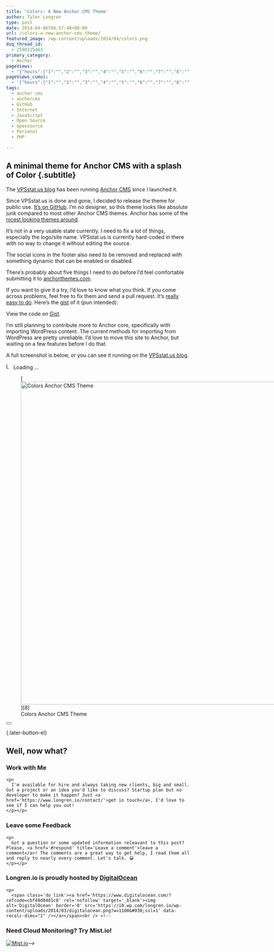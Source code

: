 ```yaml
---
title: 'Colors: A New Anchor CMS Theme'
author: Tyler Longren
type: post
date: 2014-04-06T06:57:48+00:00
url: /colors-a-new-anchor-cms-theme/
featured_image: /wp-content/uploads/2014/04/colors.png
dsq_thread_id:
  - 2590225463
primary_category:
  - Anchor
pageViews:
  - '{"hours":{"1":"","2":"","3":"","4":"","5":"","6":"","7":"","8":"","9":"","10":"","11":"","12":"","13":"","14":"","15":"","16":"","17":"","18":"","19":"","20":"","21":"","22":"","23":"","24":"","25":"","26":"","27":"","28":"","29":"","30":"","31":"","32":"","33":"","34":"","35":"","36":"","37":"","38":"","39":"","40":"","41":"","42":"","43":"","44":"","45":"","46":"","47":""},"days":{"2":"","3":"","4":"","5":"","6":"","7":"","8":"","9":"","10":"","11":"","12":"","13":"","14":""},"weeks":{"3":"","4":"","5":"","6":"","7":"","8":"","9":"","10":"","11":"","12":""},"months":{"4":"","5":"","6":"","7":"","8":"","9":"","10":"","11":"","12":"","13":"","14":"","15":"","16":"","17":"","18":"","19":"","20":"","21":"","22":"","23":"","24":""}}'
pageViews_cumul:
  - '{"hours":{"1":"","2":"","3":"","4":"","5":"","6":"","7":"","8":"","9":"","10":"","11":"","12":"","13":"","14":"","15":"","16":"","17":"","18":"","19":"","20":"","21":"","22":"","23":"","24":"","25":"","26":"","27":"","28":"","29":"","30":"","31":"","32":"","33":"","34":"","35":"","36":"","37":"","38":"","39":"","40":"","41":"","42":"","43":"","44":"","45":"","46":"","47":""},"days":{"2":"","3":"","4":"","5":"","6":"","7":"","8":"","9":"","10":"","11":"","12":"","13":"","14":""},"weeks":{"3":"","4":"","5":"","6":"","7":"","8":"","9":"","10":"","11":"","12":""},"months":{"4":"","5":"","6":"","7":"","8":"","9":"","10":"","11":"","12":"","13":"","14":"","15":"","16":"","17":"","18":"","19":"","20":"","21":"","22":"","23":"","24":""}}'
tags:
  - anchor cms
  - anchorcms
  - GitHub
  - Internet
  - JavaScript
  - Open Source
  - opensource
  - Personal
  - PHP

---
```

## A minimal theme for Anchor CMS with a splash of Color {.subtitle}

The [VPSstat.us blog][1] has been running [Anchor CMS][2] since I launched it.

Since VPSstat.us is done and gone, I decided to release the theme for public use. [It&#8217;s on GitHub][3]. I&#8217;m no designer, so this theme looks like absolute junk compared to most other Anchor CMS themes. Anchor has some of the [nicest looking themes around][4].

It&#8217;s not in a very usable state currently. I need to fix a lot of things, especially the logo/site name. VPSstat.us is currently hard-coded in there with no way to change it without editing the source.

The social icons in the footer also need to be removed and replaced with something dynamic that can be enabled or disabled.

There&#8217;s probably about five things I need to do before I&#8217;d feel comfortable submitting it to [anchorthemes.com][5].

If you want to give it a try, I&#8217;d love to know what you think. If you come across problems, feel free to fix them and send a pull request. It&#8217;s [really easy to do][6]. Here&#8217;s the [gist][7] of it (pun intended):

<div class="oembed-gist">
  <noscript>
    View the code on <a href="https://gist.github.com/tlongren/10002349">Gist</a>.
  </noscript>
</div>

I&#8217;m still planning to contribute more to Anchor core, specifically with importing WordPress content. The current methods for importing from WordPress are pretty unreliable. I&#8217;d love to move this site to Anchor, but waiting on a few features before I do that.

A full screenshot is below, or you can see it running on the [VPSstat.us blog][1].  
<!--more-->

<div id="polls-25" class="wp-polls">
</div>

<div id="polls-25-loading" class="wp-polls-loading">
  <img src="https://i2.wp.com/www.longren.io/wp-content/plugins/wp-polls/images/loading.gif?resize=16%2C16&#038;ssl=1" width="16" height="16" alt="Loading ..." title="Loading ..." class="wp-polls-image" data-recalc-dims="1" />&nbsp;Loading ...
</div>

<figure id="attachment_6329" aria-describedby="caption-attachment-6329" style="width: 996px" class="wp-caption aligncenter">[<img loading="lazy" src="https://i2.wp.com/longren.io/wp-content/uploads/2014/04/full.png?resize=996%2C880" alt="Colors Anchor CMS Theme" width="996" height="880" class="size-full wp-image-6329" srcset="https://i1.wp.com/www.longren.io/wp-content/uploads/2014/04/full.png?w=996&ssl=1 996w, https://i1.wp.com/www.longren.io/wp-content/uploads/2014/04/full.png?resize=150%2C132&ssl=1 150w, https://i1.wp.com/www.longren.io/wp-content/uploads/2014/04/full.png?resize=300%2C265&ssl=1 300w" sizes="(max-width: 996px) 100vw, 996px" data-recalc-dims="1" />][8]<figcaption id="caption-attachment-6329" class="wp-caption-text">Colors Anchor CMS Theme</figcaption></figure> 

<div class="wpulike wpulike-default " >
  <div class="wp_ulike_general_class wp_ulike_is_not_liked">
    <button type="button"
					aria-label="Like Button"
					data-ulike-id="6326"
					data-ulike-nonce="78ece6f8d4"
					data-ulike-type="likeThis"
					data-ulike-template="wpulike-default"
					data-ulike-display-likers="0"
					data-ulike-disable-pophover="0"
					class="wp_ulike_btn wp_ulike_put_image wp_likethis_6326"></button><span class="count-box"></span>
  </div>
</div>

[][9]{.later-button-el}

<div class='what-next'>
  <h2>
    Well, now what?
  </h2>
  
  <div class='hire'>
    <h3>
      Work with Me
    </h3>
    
    <p>
      I'm available for hire and always taking new clients, big and small. Got a project or an idea you'd like to discuss? Startup plan but no developer to make it happen? Just <a href='https://www.longren.io/contact/'>get in touch</a>, I'd love to see if I can help you out!
    </p></p>
  </div>
  
  <div class='hire'>
    <h3>
      Leave some Feedback
    </h3>
    
    <p>
      Got a question or some updated information releavant to this post? Please, <a href='#respond' title='Leave a comment'>leave a comment</a>! The comments are a great way to get help, I read them all and reply to nearly every comment. Let's talk. 😀
    </p></p>
  </div>
  
  <div class='now-what-bottom-ad'>
    <h3>
      Longren.io is proudly hosted by <a href='https://www.digitalocean.com/?refcode=cbf49d0481c8'>DigitalOcean</a>
    </h3>
    
    <p>
      <span class='do_link'><a href='https://www.digitalocean.com/?refcode=cbf49d0481c8' rel='nofollow' target='_blank'><img alt='DigitalOcean' border='0' src='https://i0.wp.com/longren.io/wp-content/uploads/2014/03/digitalocean.png?w=1100&#038;ssl=1' data-recalc-dims="1" /></a></span><br /> <!--

<h3>Need Cloud Monitoring? Try Mist.io!</h3>

<span class='do_link'><a href='http://mist.io/?ref=tyler' rel='nofollow' target='_blank'><img alt='Mist.io' border='0' src='https://i0.wp.com/longren.io/wp-content/uploads/2014/04/mistio.jpg?w=1100&#038;ssl=1' data-recalc-dims="1"></a></span>--></div> </div>

 [1]: http://blog.vpsstat.us
 [2]: http://anchorcms.com/
 [3]: https://github.com/tlongren/colors-anchor-theme/
 [4]: anchorthemes.com
 [5]: http://anchorthemes.com/
 [6]: http://longren.io/contributing-to-github-projects-is-easy/
 [7]: https://gist.github.com/tlongren/10002349
 [8]: https://i2.wp.com/longren.io/wp-content/uploads/2014/04/full.png
 [9]: #